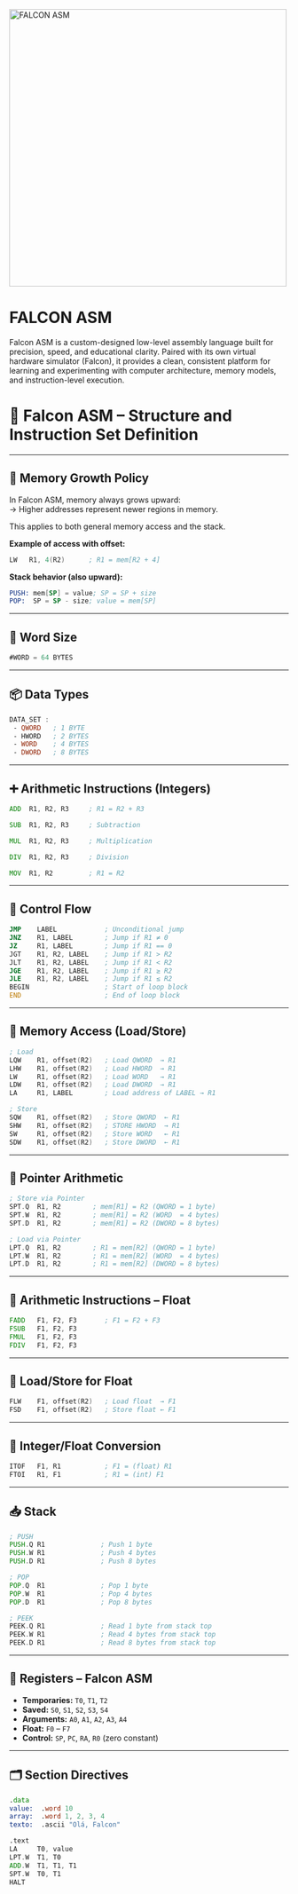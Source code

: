 <img src="https://github.com/user-attachments/assets/00e072c9-edb8-4e00-8505-079a7d01152d" alt="FALCON ASM" width="500"/>


# FALCON ASM
 Falcon ASM is a custom-designed low-level assembly language built for precision, speed, and educational clarity. Paired with its own virtual hardware simulator (Falcon), it provides a clean, consistent platform for learning and experimenting with computer architecture, memory models, and instruction-level execution.

# 🦅 Falcon ASM – Structure and Instruction Set Definition



---

## 🧠 Memory Growth Policy

In Falcon ASM, memory always grows upward:  
→ Higher addresses represent newer regions in memory.

This applies to both general memory access and the stack.

**Example of access with offset:**

```asm
LW   R1, 4(R2)      ; R1 = mem[R2 + 4]
```

**Stack behavior (also upward):**

```asm
PUSH: mem[SP] = value; SP = SP + size  
POP:  SP = SP - size; value = mem[SP]
```

---

## 📏 Word Size

```asm
#WORD = 64 BYTES
```

---

## 📦 Data Types

```asm
DATA_SET : 
 - QWORD   ; 1 BYTE
 - HWORD   ; 2 BYTES
 - WORD    ; 4 BYTES
 - DWORD   ; 8 BYTES
```

---

## ➕ Arithmetic Instructions (Integers)

```asm
ADD  R1, R2, R3     ; R1 = R2 + R3

SUB  R1, R2, R3     ; Subtraction

MUL  R1, R2, R3     ; Multiplication

DIV  R1, R2, R3     ; Division

MOV  R1, R2         ; R1 = R2
```

---

## 🔁 Control Flow

```asm
JMP    LABEL            ; Unconditional jump
JNZ    R1, LABEL        ; Jump if R1 ≠ 0
JZ     R1, LABEL        ; Jump if R1 == 0
JGT    R1, R2, LABEL    ; Jump if R1 > R2
JLT    R1, R2, LABEL    ; Jump if R1 < R2
JGE    R1, R2, LABEL    ; Jump if R1 ≥ R2
JLE    R1, R2, LABEL    ; Jump if R1 ≤ R2
BEGIN                   ; Start of loop block
END                     ; End of loop block
```

---

## 💾 Memory Access (Load/Store)

```asm
; Load
LQW    R1, offset(R2)   ; Load QWORD  → R1
LHW    R1, offset(R2)   ; Load HWORD  → R1
LW     R1, offset(R2)   ; Load WORD   → R1
LDW    R1, offset(R2)   ; Load DWORD  → R1
LA     R1, LABEL        ; Load address of LABEL → R1

; Store
SQW    R1, offset(R2)   ; Store QWORD  ← R1
SHW    R1, offset(R2)   ; STORE HWORD  → R1
SW     R1, offset(R2)   ; Store WORD   ← R1
SDW    R1, offset(R2)   ; Store DWORD  ← R1
```

---

## 🧮 Pointer Arithmetic

```asm
; Store via Pointer
SPT.Q  R1, R2        ; mem[R1] = R2 (QWORD = 1 byte)
SPT.W  R1, R2        ; mem[R1] = R2 (WORD  = 4 bytes)
SPT.D  R1, R2        ; mem[R1] = R2 (DWORD = 8 bytes)

; Load via Pointer
LPT.Q  R1, R2        ; R1 = mem[R2] (QWORD = 1 byte)
LPT.W  R1, R2        ; R1 = mem[R2] (WORD  = 4 bytes)
LPT.D  R1, R2        ; R1 = mem[R2] (DWORD = 8 bytes)
```

---

## 🔢 Arithmetic Instructions – Float

```asm
FADD   F1, F2, F3       ; F1 = F2 + F3
FSUB   F1, F2, F3
FMUL   F1, F2, F3
FDIV   F1, F2, F3
```

---

## 💾 Load/Store for Float

```asm
FLW    F1, offset(R2)   ; Load float  → F1
FSD    F1, offset(R2)   ; Store float ← F1
```

---

## 🔁 Integer/Float Conversion

```asm
ITOF   F1, R1           ; F1 = (float) R1
FTOI   R1, F1           ; R1 = (int) F1
```

---

## 📥 Stack

```asm
; PUSH
PUSH.Q R1              ; Push 1 byte
PUSH.W R1              ; Push 4 bytes
PUSH.D R1              ; Push 8 bytes

; POP
POP.Q  R1              ; Pop 1 byte
POP.W  R1              ; Pop 4 bytes
POP.D  R1              ; Pop 8 bytes

; PEEK
PEEK.Q R1              ; Read 1 byte from stack top
PEEK.W R1              ; Read 4 bytes from stack top
PEEK.D R1              ; Read 8 bytes from stack top
```

---

## 🧠 Registers – Falcon ASM

- **Temporaries:** `T0`, `T1`, `T2`
- **Saved:** `S0`, `S1`, `S2`, `S3`, `S4`
- **Arguments:** `A0`, `A1`, `A2`, `A3`, `A4`
- **Float:** `F0` – `F7`
- **Control:** `SP`, `PC`, `RA`, `R0` (zero constant)

---

## 🗂️ Section Directives

```asm
.data
value:  .word 10
array:  .word 1, 2, 3, 4
texto:  .ascii "Olá, Falcon"

.text
LA     T0, value
LPT.W  T1, T0
ADD.W  T1, T1, T1
SPT.W  T0, T1
HALT
```
